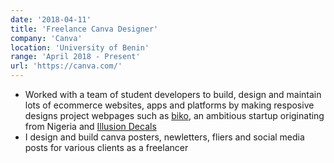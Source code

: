 ```yaml
---
date: '2018-04-11'
title: 'Freelance Canva Designer'
company: 'Canva'
location: 'University of Benin'
range: 'April 2018 - Present'
url: 'https://canva.com/'
---
```


- Worked with a team of student developers to build, design and maintain lots of ecommerce websites, apps and platforms by making resposive designs project webpages such as [biko](https://biko.ng), an ambitious startup originating from Nigeria and [Illusion Decals](https://instagram.com/illusiondecals)
- I design and build canva posters, newletters, fliers and social media posts for various clients as a freelancer
